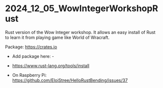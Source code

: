 # 2024_12_05_WowIntegerWorkshopRust
Rust version of the Wow Integer workshop. It allows an easy install of Rust to learn it from playing game like World of Wracraft.


Package: https://crates.io
- Add package here: -

- https://www.rust-lang.org/tools/install
- On Raspberry Pi: https://github.com/EloiStree/HelloRustBending/issues/37
